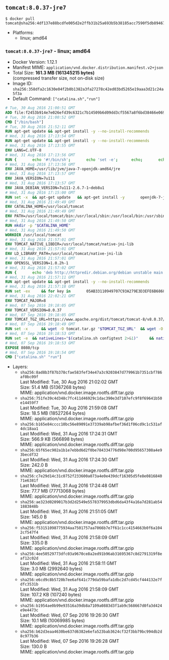 ## `tomcat:8.0.37-jre7`

```console
$ docker pull tomcat@sha256:4df137e88bcdfe005d2e2ffb31b25a693b5b38185acc7590f5db89467c770496
```

-	Platforms:
	-	linux; amd64

### `tomcat:8.0.37-jre7` - linux; amd64

-	Docker Version: 1.12.1
-	Manifest MIME: `application/vnd.docker.distribution.manifest.v2+json`
-	Total Size: **161.3 MB (161345215 bytes)**  
	(compressed transfer size, not on-disk size)
-	Image ID: `sha256:358dfa2c1630e04f2b0b1382a3fa27278c42ed03bd5265e19aaa3d21c24a5f3a`
-	Default Command: `["catalina.sh","run"]`

```dockerfile
# Tue, 30 Aug 2016 21:00:51 GMT
ADD file:f2453b914e7e026efd39c6321c7b14509b6d09dd3cf5567a8f6bd38466e06954 in / 
# Tue, 30 Aug 2016 21:00:52 GMT
CMD ["/bin/bash"]
# Tue, 30 Aug 2016 21:52:11 GMT
RUN apt-get update && apt-get install -y --no-install-recommends 		ca-certificates 		curl 		wget 	&& rm -rf /var/lib/apt/lists/*
# Wed, 31 Aug 2016 17:13:54 GMT
RUN apt-get update && apt-get install -y --no-install-recommends 		bzip2 		unzip 		xz-utils 	&& rm -rf /var/lib/apt/lists/*
# Wed, 31 Aug 2016 17:13:55 GMT
ENV LANG=C.UTF-8
# Wed, 31 Aug 2016 17:13:56 GMT
RUN { 		echo '#!/bin/sh'; 		echo 'set -e'; 		echo; 		echo 'dirname "$(dirname "$(readlink -f "$(which javac || which java)")")"'; 	} > /usr/local/bin/docker-java-home 	&& chmod +x /usr/local/bin/docker-java-home
# Wed, 31 Aug 2016 17:13:56 GMT
ENV JAVA_HOME=/usr/lib/jvm/java-7-openjdk-amd64/jre
# Wed, 31 Aug 2016 17:13:57 GMT
ENV JAVA_VERSION=7u111
# Wed, 31 Aug 2016 17:13:57 GMT
ENV JAVA_DEBIAN_VERSION=7u111-2.6.7-1~deb8u1
# Wed, 31 Aug 2016 17:15:00 GMT
RUN set -x 	&& apt-get update 	&& apt-get install -y 		openjdk-7-jre-headless="$JAVA_DEBIAN_VERSION" 	&& rm -rf /var/lib/apt/lists/* 	&& [ "$JAVA_HOME" = "$(docker-java-home)" ]
# Wed, 31 Aug 2016 21:49:49 GMT
ENV CATALINA_HOME=/usr/local/tomcat
# Wed, 31 Aug 2016 21:49:49 GMT
ENV PATH=/usr/local/tomcat/bin:/usr/local/sbin:/usr/local/bin:/usr/sbin:/usr/bin:/sbin:/bin
# Wed, 31 Aug 2016 21:49:50 GMT
RUN mkdir -p "$CATALINA_HOME"
# Wed, 31 Aug 2016 21:49:50 GMT
WORKDIR /usr/local/tomcat
# Wed, 31 Aug 2016 21:57:01 GMT
ENV TOMCAT_NATIVE_LIBDIR=/usr/local/tomcat/native-jni-lib
# Wed, 31 Aug 2016 21:57:01 GMT
ENV LD_LIBRARY_PATH=/usr/local/tomcat/native-jni-lib
# Wed, 31 Aug 2016 21:57:01 GMT
ENV OPENSSL_VERSION=1.0.2h-1
# Wed, 31 Aug 2016 21:57:02 GMT
RUN { 		echo 'deb http://httpredir.debian.org/debian unstable main'; 	} > /etc/apt/sources.list.d/unstable.list 	&& { 		echo 'Package: *'; 		echo 'Pin: release a=unstable'; 		echo 'Pin-Priority: -10'; 		echo; 		echo 'Package: openssl libssl*'; 		echo "Pin: version $OPENSSL_VERSION"; 		echo 'Pin-Priority: 990'; 	} > /etc/apt/preferences.d/unstable-openssl
# Wed, 31 Aug 2016 21:57:11 GMT
RUN apt-get update && apt-get install -y --no-install-recommends 		libapr1 		openssl="$OPENSSL_VERSION" 	&& rm -rf /var/lib/apt/lists/*
# Wed, 31 Aug 2016 21:57:18 GMT
RUN set -ex 	&& for key in 		05AB33110949707C93A279E3D3EFE6B686867BA6 		07E48665A34DCAFAE522E5E6266191C37C037D42 		47309207D818FFD8DCD3F83F1931D684307A10A5 		541FBE7D8F78B25E055DDEE13C370389288584E7 		61B832AC2F1C5A90F0F9B00A1C506407564C17A3 		713DA88BE50911535FE716F5208B0AB1D63011C7 		79F7026C690BAA50B92CD8B66A3AD3F4F22C4FED 		9BA44C2621385CB966EBA586F72C284D731FABEE 		A27677289986DB50844682F8ACB77FC2E86E29AC 		A9C5DF4D22E99998D9875A5110C01C5A2F6059E7 		DCFD35E0BF8CA7344752DE8B6FB21E8933C60243 		F3A04C595DB5B6A5F1ECA43E3B7BBB100D811BBE 		F7DA48BB64BCB84ECBA7EE6935CD23C10D498E23 	; do 		gpg --keyserver ha.pool.sks-keyservers.net --recv-keys "$key"; 	done
# Wed, 31 Aug 2016 22:02:21 GMT
ENV TOMCAT_MAJOR=8
# Wed, 07 Sep 2016 19:18:05 GMT
ENV TOMCAT_VERSION=8.0.37
# Wed, 07 Sep 2016 19:18:05 GMT
ENV TOMCAT_TGZ_URL=https://www.apache.org/dist/tomcat/tomcat-8/v8.0.37/bin/apache-tomcat-8.0.37.tar.gz
# Wed, 07 Sep 2016 19:18:49 GMT
RUN set -x 		&& wget -O tomcat.tar.gz "$TOMCAT_TGZ_URL" 	&& wget -O tomcat.tar.gz.asc "$TOMCAT_TGZ_URL.asc" 	&& gpg --batch --verify tomcat.tar.gz.asc tomcat.tar.gz 	&& tar -xvf tomcat.tar.gz --strip-components=1 	&& rm bin/*.bat 	&& rm tomcat.tar.gz* 		&& nativeBuildDir="$(mktemp -d)" 	&& tar -xvf bin/tomcat-native.tar.gz -C "$nativeBuildDir" --strip-components=1 	&& nativeBuildDeps=" 		gcc 		libapr1-dev 		libssl-dev 		make 		openjdk-${JAVA_VERSION%%[-~bu]*}-jdk=$JAVA_DEBIAN_VERSION 	" 	&& apt-get update && apt-get install -y --no-install-recommends $nativeBuildDeps && rm -rf /var/lib/apt/lists/* 	&& ( 		export CATALINA_HOME="$PWD" 		&& cd "$nativeBuildDir/native" 		&& ./configure 			--libdir="$TOMCAT_NATIVE_LIBDIR" 			--prefix="$CATALINA_HOME" 			--with-apr="$(which apr-1-config)" 			--with-java-home="$(docker-java-home)" 			--with-ssl=yes 		&& make -j$(nproc) 		&& make install 	) 	&& apt-get purge -y --auto-remove $nativeBuildDeps 	&& rm -rf "$nativeBuildDir" 	&& rm bin/tomcat-native.tar.gz
# Wed, 07 Sep 2016 19:18:53 GMT
RUN set -e 	&& nativeLines="$(catalina.sh configtest 2>&1)" 	&& nativeLines="$(echo "$nativeLines" | grep 'Apache Tomcat Native')" 	&& nativeLines="$(echo "$nativeLines" | sort -u)" 	&& if ! echo "$nativeLines" | grep 'INFO: Loaded APR based Apache Tomcat Native library' >&2; then 		echo >&2 "$nativeLines"; 		exit 1; 	fi
# Wed, 07 Sep 2016 19:18:53 GMT
EXPOSE 8080/tcp
# Wed, 07 Sep 2016 19:18:54 GMT
CMD ["catalina.sh" "run"]
```

-	Layers:
	-	`sha256:8ad8b3f87b378cfae583fef34e47a3c9203847d779961b7351cbf786af0bc09f`  
		Last Modified: Tue, 30 Aug 2016 21:02:02 GMT  
		Size: 51.4 MB (51367268 bytes)  
		MIME: application/vnd.docker.image.rootfs.diff.tar.gzip
	-	`sha256:751fe39c4d348c7fc411d46929c1dac390e3d7107efc9f8f69641b50e14459f7`  
		Last Modified: Tue, 30 Aug 2016 21:59:08 GMT  
		Size: 18.5 MB (18527264 bytes)  
		MIME: application/vnd.docker.image.rootfs.diff.tar.gzip
	-	`sha256:b165e84cccc10bc56e89091e37339ab98afbef36d1f06cd9c1c531af4dc18aa1`  
		Last Modified: Wed, 31 Aug 2016 17:24:31 GMT  
		Size: 566.9 KB (566898 bytes)  
		MIME: application/vnd.docker.image.rootfs.diff.tar.gzip
	-	`sha256:65f65ec902a1b1e7ebbd6d2f0be784334776d98e700d95657308a4e93becdf32`  
		Last Modified: Wed, 31 Aug 2016 17:24:30 GMT  
		Size: 242.0 B  
		MIME: application/vnd.docker.image.rootfs.diff.tar.gzip
	-	`sha256:c7e29d14c31c0752f233600a073a4e0e439dcf16305d5fe8e081684071e6381f`  
		Last Modified: Wed, 31 Aug 2016 17:24:48 GMT  
		Size: 77.7 MB (77713068 bytes)  
		MIME: application/vnd.docker.image.rootfs.diff.tar.gzip
	-	`sha256:ae323d0209017b3d2d2549e5578379953dbd6da43f4a16a7d281ab541883848b`  
		Last Modified: Wed, 31 Aug 2016 21:51:05 GMT  
		Size: 145.0 B  
		MIME: application/vnd.docker.image.rootfs.diff.tar.gzip
	-	`sha256:f53151098775934aa7501757aa7066b7e7f61c1cc4154663b0f6a1042cf547f4`  
		Last Modified: Wed, 31 Aug 2016 21:58:09 GMT  
		Size: 335.0 B  
		MIME: application/vnd.docker.image.rootfs.diff.tar.gzip
	-	`sha256:4ee50529773dfc03a9670ce8a2ed91b96ab31695367c8d2791319f8eaf12c02d`  
		Last Modified: Wed, 31 Aug 2016 21:58:11 GMT  
		Size: 3.0 MB (2992640 bytes)  
		MIME: application/vnd.docker.image.rootfs.diff.tar.gzip
	-	`sha256:e6cd9c8b5720b7ee6af641c779da59bafa1dbc2d7cd45cf444132e7fdfc3531b`  
		Last Modified: Wed, 31 Aug 2016 21:58:09 GMT  
		Size: 107.2 KB (107240 bytes)  
		MIME: application/vnd.docker.image.rootfs.diff.tar.gzip
	-	`sha256:b1954ae0b99e93516a39db8a7109a0883d3f1ab9c568667d0fa3d424e9e4473c`  
		Last Modified: Wed, 07 Sep 2016 19:26:30 GMT  
		Size: 10.1 MB (10069985 bytes)  
		MIME: application/vnd.docker.image.rootfs.diff.tar.gzip
	-	`sha256:b62d3eaa4630be637d6382e6efa523bab3624cf32f3bb79bc994db2d8c977b36`  
		Last Modified: Wed, 07 Sep 2016 19:26:28 GMT  
		Size: 130.0 B  
		MIME: application/vnd.docker.image.rootfs.diff.tar.gzip

